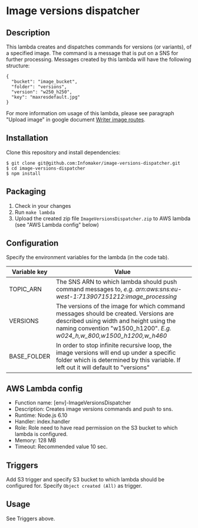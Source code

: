 # Image versions dispatcher

## Description

This lambda creates and dispatches commands for versions (or variants), of a specified image. The
command is a message that is put on a SNS for further processing. Messages created by this lambda
will have the following structure:

``` 
{
  "bucket": "image_bucket",
  "folder": "versions",
  "version": "w250_h250",
  "key": "maxresdefault.jpg"
}
```
For more information om usage of this lambda, please see paragraph "Upload image" in google document [Writer image routes](https://docs.google.com/document/d/1jAc_aCcPZT7QAcPnG5EKgyXQSjffs8VU4KimWQNiOoY/edit#heading=h.l5eud61ns20u).

## Installation

Clone this repository and install dependencies:

```
$ git clone git@github.com:Infomaker/image-versions-dispatcher.git
$ cd image-versions-dispatcher
$ npm install 
```

## Packaging

1. Check in your changes
2. Run `make lambda`
3. Upload the created zip file `ImageVersionsDispatcher.zip` to AWS lambda (see "AWS Lambda config" below)

## Configuration
Specify the environment variables for the lambda (in the code tab).

| Variable key | Value |
| ------------ | ----- |
| TOPIC_ARN    | The SNS ARN to which lambda should push command messages to, _e.g. arn:aws:sns:eu-west-1:713907151212:image_processing_ |
| VERSIONS     | The versions of the image for which command messages should be created. Versions are described using width and height using the naming convention "w1500_h1200". _E.g. w024_h,w_800,w1500_h1200,w_h460_ |
| BASE_FOLDER  | In order to stop infinite recursive loop, the image versions will end up under a specific folder which is determined by this variable. If left out it will default to "versions" |

## AWS Lambda config

- Function name: [env]-ImageVersionsDispatcher
- Description: Creates image versions commands and push to sns.
- Runtime: Node.js 6.10
- Handler: index.handler
- Role: Role need to have read permission on the S3 bucket to which lambda is configured.
- Memory: 128 MB
- Timeout: Recommended value 10 sec.

## Triggers

Add S3 trigger and specify S3 bucket to which lambda should be configured for. Specify `Object created (All)`
as trigger.

## Usage
See Triggers above.

